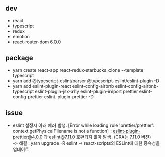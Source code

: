 ## dev

- react
- typescript
- redux
- emotion
- react-router-dom 6.0.0

## package

- yarn create react-app react-redux-starbucks_clone --template typescript
- yarn add @typescript-eslint/parser @typescript-eslint/eslint-plugin -D
- yarn add eslint-plugin-react eslint-config-airbnb eslint-config-airbnb-typescript eslint-plugin-jsx-a11y eslint-plugin-import prettier eslint-config-prettier eslint-plugin-prettier -D
<!-- - yarn add styled-components @types/styled-components styled-normalize -->

## issue

- eslint 설정시 아래 에러 발생.
  [Error while loading rule 'prettier/prettier': context.getPhysicalFilename is not a function]
  : eslint-plugin-prettier@4.0.0 과 eslint@7.11.0 호환되지 않아 발생. (CRA는 7.11.0 버전)<br>
  -> 해결 : yarn upgrade -R eslint => react-scripts의 ESLint에 대한 종속성을 업데이트
